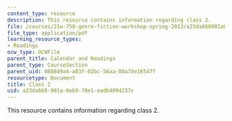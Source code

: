 ```yaml
---
content_type: resource
description: This resource contains information regarding class 2.
file: /courses/21w-758-genre-fiction-workshop-spring-2013/a23da668901a0eb970e1eadb4094237c_MIT21W_758S13_Class_2.pdf
file_type: application/pdf
learning_resource_types:
- Readings
ocw_type: OCWFile
parent_title: Calendar and Readings
parent_type: CourseSection
parent_uid: 080849a4-a03f-02bc-56aa-00a7de16547f
resourcetype: Document
title: Class 2
uid: a23da668-901a-0eb9-70e1-eadb4094237c
---
```

This resource contains information regarding class 2.

